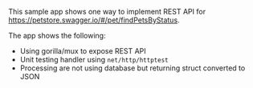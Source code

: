 This sample app shows one way to implement REST API for https://petstore.swagger.io/#/pet/findPetsByStatus.

The app shows the following:

* Using gorilla/mux to expose REST API
* Unit testing handler using `net/http/httptest`
* Processing are not using database but returning struct converted to JSON